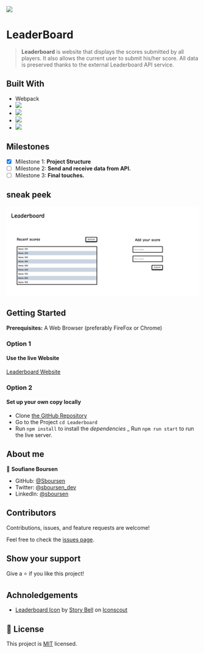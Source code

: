 ![](https://img.shields.io/badge/Microverse-blueviolet)

# LeaderBoard

> **Leaderboard** is website that displays the scores submitted by all players. It also allows the current user to submit his/her score. All data is preserved thanks to the external Leaderboard API service.

## Built With

- Webpack
- ![](https://img.shields.io/badge/HTML-5-orange)
- ![](https://img.shields.io/badge/Tailwind-CSS-blue)
- ![](https://img.shields.io/badge/JavaScript-ES6-yellow)
- ![](https://img.shields.io/badge/Webpack-5-green)

## Milestones

- [x] Milestone 1: **Project Structure**
- [ ] Milestone 2: **Send and receive data from API.**
- [ ] Milestone 3: **Final touches.**

## sneak peek

![](./src/images/app-screenshot.png)

## Getting Started

**Prerequisites:** A Web Browser (preferably FireFox or Chrome)

### **Option 1**

#### Use the live Website

[Leaderboard Website](https://sboursen.github.io/Leaderboard/)

### **Option 2**

#### Set up your own copy locally

- Clone [the GitHub Repository](https://github.com/Sboursen/Leaderboard)
- Go to the Project `cd Leaderboard`
- Run `npm install` to install the _dependencies_
  \_ Run `npm run start` to run the live server.

## About me

👤 **Soufiane Boursen**

- GitHub: [@Sboursen](https://github.com/Sboursen)
- Twitter: [@sboursen_dev](https://twitter.com/sboursen_dev)
- LinkedIn: [@sboursen](https://linkedin.com/in/sboursen)

## Contributors

Contributions, issues, and feature requests are welcome!

Feel free to check the [issues page](../../issues/).

## Show your support

Give a ⭐️ if you like this project!

## Achnoledgements

- <a href="https://iconscout.com/icons/leaderboard" target="_blank">Leaderboard Icon</a> by <a href="https://iconscout.com/contributors/story-bell">Story Bell</a> on <a href="https://iconscout.com">Iconscout</a>

## 📝 License

This project is [MIT](./MIT.md) licensed.
